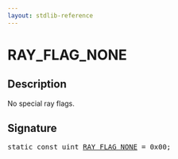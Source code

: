 ```yaml
---
layout: stdlib-reference
---
```


# RAY_FLAG_NONE

## Description

No special ray flags.


## Signature
<pre>
<span class='code_keyword'>static</span> <span class='code_keyword'>const</span> <span class="code_keyword">uint</span> <a href="/stdlib-reference/global-decls/ray_flag_none-01245679abc" class="code_var">RAY_FLAG_NONE</a> = 0x00;
</pre>

